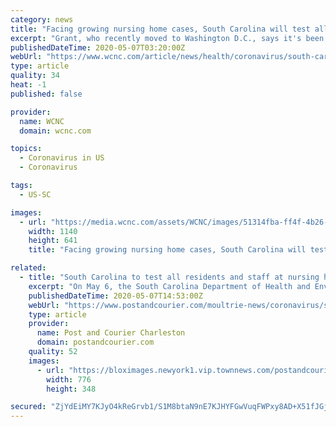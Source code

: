 ```yaml
---
category: news
title: "Facing growing nursing home cases, South Carolina will test all residents and staff"
excerpt: "Grant, who recently moved to Washington D.C., says it's been difficult to be far away from her mother, also knowing that nursing homes have been hard-hit by the coronavirus. \"It's frightening to be in a situation where you can't do anything but just wait and see,\" Grant said. According to South Carolina's Department of Health and Environmental ..."
publishedDateTime: 2020-05-07T03:20:00Z
webUrl: "https://www.wcnc.com/article/news/health/coronavirus/south-carolina-will-test-all-residents-and-staff/275-4bcc144c-4e46-4003-9c9a-afebc620bb7c"
type: article
quality: 34
heat: -1
published: false

provider:
  name: WCNC
  domain: wcnc.com

topics:
  - Coronavirus in US
  - Coronavirus

tags:
  - US-SC

images:
  - url: "https://media.wcnc.com/assets/WCNC/images/51314fba-ff4f-4b26-8d17-23db3618b688/51314fba-ff4f-4b26-8d17-23db3618b688_1140x641.jpg"
    width: 1140
    height: 641
    title: "Facing growing nursing home cases, South Carolina will test all residents and staff"

related:
  - title: "South Carolina to test all residents and staff at nursing homes for COVID-19"
    excerpt: "On May 6, the South Carolina Department of Health and Environmental Control (DHEC) announced it will test residents and staff members at every nursing home in the state for COVID-19."
    publishedDateTime: 2020-05-07T14:53:00Z
    webUrl: "https://www.postandcourier.com/moultrie-news/coronavirus/south-carolina-to-test-all-residents-and-staff-at-nursing-homes-for-covid-19/article_78cea682-9072-11ea-8510-636d23e0b08c.html"
    type: article
    provider:
      name: Post and Courier Charleston
      domain: postandcourier.com
    quality: 52
    images:
      - url: "https://bloximages.newyork1.vip.townnews.com/postandcourier.com/content/tncms/assets/v3/editorial/c/92/c9280874-ab7c-51da-80bd-fb271ad3f90e/5ea0ba5ab3dc2.image.png?resize=776%2C348"
        width: 776
        height: 348

secured: "ZjYdEiMY7KJyO4kReGrvb1/S1M8btaN9nE7KJHYFGwVuqFWPxy8AD+X51fJGjsoOLUBVcxzlLfzet9+Mg2Rd10E1PNqXSIdojtE11nBEvuOGqY0E4u/ZBPoV5eVuZ/xh85SGXrHZZfO8ECbvvVPojpq7RV4WnC8DnLv5zbR9Bgoz4LFraYbzgFkpoI9fZnrKIpHuG+luVEfI94CeRK6SMdXIWjcw8nbHgMbX85yJp3P8RSI3oKwbZuJ33IPPcNAq18mAPLZu/O8YcC2HRF4GWYvnuoStH9cW1UJybV94QhSnM3dXjcLpcgYNYKmll4hq;BMBbaXV8+Dc0SqF+fN8ntw=="
---
```


